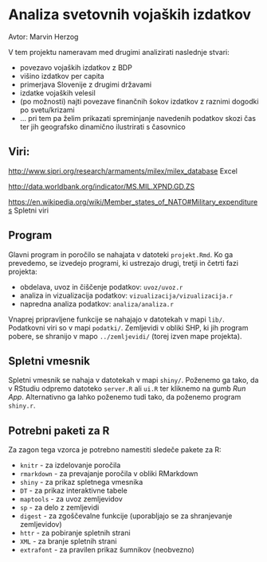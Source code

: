 # Analiza svetovnih vojaških izdatkov
Avtor: Marvin Herzog

V tem projektu nameravam med drugimi analizirati naslednje stvari:
* povezavo vojaških izdatkov z BDP
* višino izdatkov per capita
* primerjava Slovenije z drugimi državami
* izdatke vojaških velesil
* (po možnosti) najti povezave finančnih šokov izdatkov z raznimi dogodki po svetu/krizami
* ...
pri tem pa želim prikazati spreminjanje navedenih podatkov skozi čas ter jih geografsko dinamično ilustrirati s časovnico



## Viri:
http://www.sipri.org/research/armaments/milex/milex_database
  Excel
  
http://data.worldbank.org/indicator/MS.MIL.XPND.GD.ZS

https://en.wikipedia.org/wiki/Member_states_of_NATO#Military_expenditures
  Spletni viri



## Program

Glavni program in poročilo se nahajata v datoteki `projekt.Rmd`. Ko ga prevedemo,
se izvedejo programi, ki ustrezajo drugi, tretji in četrti fazi projekta:

* obdelava, uvoz in čiščenje podatkov: `uvoz/uvoz.r`
* analiza in vizualizacija podatkov: `vizualizacija/vizualizacija.r`
* napredna analiza podatkov: `analiza/analiza.r`

Vnaprej pripravljene funkcije se nahajajo v datotekah v mapi `lib/`. Podatkovni
viri so v mapi `podatki/`. Zemljevidi v obliki SHP, ki jih program pobere, se
shranijo v mapo `../zemljevidi/` (torej izven mape projekta).

## Spletni vmesnik

Spletni vmesnik se nahaja v datotekah v mapi `shiny/`. Poženemo ga tako, da v
RStudiu odpremo datoteko `server.R` ali `ui.R` ter kliknemo na gumb *Run App*.
Alternativno ga lahko poženemo tudi tako, da poženemo program `shiny.r`.

## Potrebni paketi za R

Za zagon tega vzorca je potrebno namestiti sledeče pakete za R:

* `knitr` - za izdelovanje poročila
* `rmarkdown` - za prevajanje poročila v obliki RMarkdown
* `shiny` - za prikaz spletnega vmesnika
* `DT` - za prikaz interaktivne tabele
* `maptools` - za uvoz zemljevidov
* `sp` - za delo z zemljevidi
* `digest` - za zgoščevalne funkcije (uporabljajo se za shranjevanje zemljevidov)
* `httr` - za pobiranje spletnih strani
* `XML` - za branje spletnih strani
* `extrafont` - za pravilen prikaz šumnikov (neobvezno)
